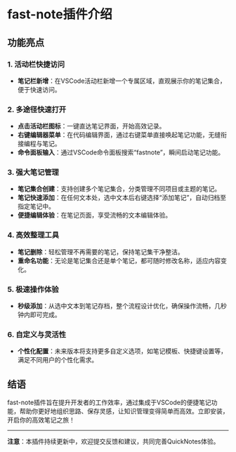 # fast-note插件介绍

## 功能亮点

### 1. 活动栏快捷访问

- **笔记栏新增**：在VSCode活动栏新增一个专属区域，直观展示你的笔记集合，便于快速访问。

### 2. 多途径快速打开

- **点击活动栏图标**：一键直达笔记界面，开始高效记录。
- **右键编辑器菜单**：在代码编辑界面，通过右键菜单直接唤起笔记功能，无缝衔接编程与笔记。
- **命令面板输入**：通过VSCode命令面板搜索“fastnote”，瞬间启动笔记功能。

### 3. 强大笔记管理

- **笔记集合创建**：支持创建多个笔记集合，分类管理不同项目或主题的笔记。
- **笔记快速添加**：在任何文本处，选中文本后右键选择“添加笔记”，自动归档至指定笔记中。
- **便捷编辑体验**：在笔记页面，享受流畅的文本编辑体验。

### 4. 高效整理工具

- **笔记删除**：轻松管理不再需要的笔记，保持笔记集干净整洁。
- **重命名功能**：无论是笔记集合还是单个笔记，都可随时修改名称，适应内容变化。

### 5. 极速操作体验

- **秒级添加**：从选中文本到笔记存档，整个流程设计优化，确保操作流畅，几秒钟内即可完成。

### 6. 自定义与灵活性

- **个性化配置**：未来版本将支持更多自定义选项，如笔记模板、快捷键设置等，满足不同用户的个性化需求。

## 结语

fast-note插件旨在提升开发者的工作效率，通过集成于VSCode的便捷笔记功能，帮助你更好地组织思路、保存灵感，让知识管理变得简单而高效。立即安装，开启你的高效笔记之旅！

---

**注意**：本插件持续更新中，欢迎提交反馈和建议，共同完善QuickNotes体验。
